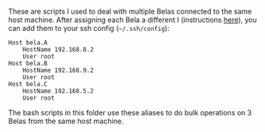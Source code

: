 These are scripts I used to deal with multiple Belas connected to the same host machine. After assigning each Bela a different I (instructions [here](https://learn.bela.io/using-bela/technical-explainers/ip-addresses/)), you can add them to your ssh config (`~/.ssh/config`):

```
Host bela.A
    HostName 192.168.8.2
    User root
Host bela.B
    HostName 192.168.9.2
    User root
Host bela.C
    HostName 192.168.5.2
    User root
```

The bash scripts in this folder use these aliases to do bulk operations on 3 Belas from the same host machine.
